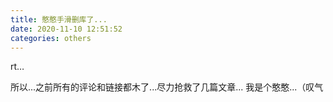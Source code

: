 ```yaml
---
title: 憨憨手滑删库了...
date: 2020-11-10 12:51:52
categories: others
---
```


rt…

所以...之前所有的评论和链接都木了...尽力抢救了几篇文章...
我是个憨憨...（叹气